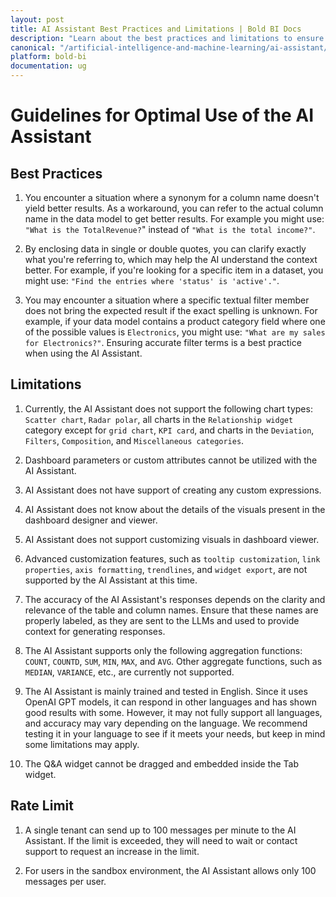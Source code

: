 ```yaml
---
layout: post
title: AI Assistant Best Practices and Limitations | Bold BI Docs
description: "Learn about the best practices and limitations to ensure seamless use of the AI Assistant in Bold BI, enhancing your data visualization experience."
canonical: "/artificial-intelligence-and-machine-learning/ai-assistant/best-practices-and-limitations/"
platform: bold-bi
documentation: ug
---
```


# Guidelines for Optimal Use of the AI Assistant

## Best Practices
 
1. You encounter a situation where a synonym for a column name doesn't yield better results. As a workaround, you can refer to the actual column name in the data model to get better results. For example you might use: `"What is the TotalRevenue?`" instead of `"What is the total income?"`.
 
2. By enclosing data in single or double quotes, you can clarify exactly what you're referring to, which may help the AI understand the context better. For example, if you're looking for a specific item in a dataset, you might use: `"Find the entries where 'status' is 'active'."`.
 
3. You may encounter a situation where a specific textual filter member does not bring the expected result if the exact spelling is unknown. For example, if your data model contains a product category field where one of the possible values is `Electronics`, you might use: `"What are my sales for Electronics?"`. Ensuring accurate filter terms is a best practice when using the AI Assistant.
 
## Limitations
 
1. Currently, the AI Assistant does not support the following chart types: `Scatter chart`, `Radar polar`, all charts in the `Relationship widget` category except for `grid chart`, `KPI card`, and charts in the `Deviation`, `Filters`, `Composition`, and `Miscellaneous categories`.
 
2. Dashboard parameters or custom attributes cannot be utilized with the AI Assistant.
 
3. AI Assistant does not have support of creating any custom expressions.
 
4. AI Assistant does not know about the details of the visuals present in the dashboard designer and viewer.
 
5. AI Assistant does not support customizing visuals in dashboard viewer.
 
6. Advanced customization features, such as `tooltip customization`, `link properties`, `axis formatting`, `trendlines`, and `widget export`, are not supported by the AI Assistant at this time.

7. The accuracy of the AI Assistant's responses depends on the clarity and relevance of the table and column names. Ensure that these names are properly labeled, as they are sent to the LLMs and used to provide context for generating responses.

8. The AI Assistant supports only the following aggregation functions: `COUNT`, `COUNTD`, `SUM`, `MIN`, `MAX`, and `AVG`. Other aggregate functions, such as `MEDIAN`, `VARIANCE`, etc., are currently not supported.

9. The AI Assistant is mainly trained and tested in English. Since it uses OpenAI GPT models, it can respond in other languages and has shown good results with some. However, it may not fully support all languages, and accuracy may vary depending on the language. We recommend testing it in your language to see if it meets your needs, but keep in mind some limitations may apply.

10. The Q&A widget cannot be dragged and embedded inside the Tab widget. 

## Rate Limit

1. A single tenant can send up to 100 messages per minute to the AI Assistant. If the limit is exceeded, they will need to wait or contact support to request an increase in the limit.

2. For users in the sandbox environment, the AI Assistant allows only 100 messages per user.